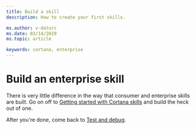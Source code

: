 ```yaml
---
title: Build a skill
description: How to create your first skills.

ms.author: v-daturc
ms.date: 03/14/2019
ms.topic: article

keywords: cortana, enterprise
---
```


# Build an enterprise skill

There is very little difference in the way that consumer and enterprise skills are built. Go on off to [Getting started with Cortana skills](../skills/get-started.md) and build the heck out of one.

After you're done, come back to [Test and debug](enterprise-test-and-debug.md).
